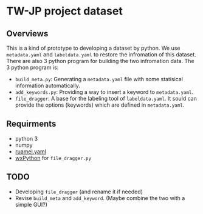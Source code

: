 # TW-JP project dataset

## Overviews
This is a kind of prototype to developing a dataset by python. We use `metadata.yaml` and `labeldata.yaml` to restore the infromation of this dataset. There are also 3 python program for building the two infromation data. The 3 python program is:
* `build_meta.py`: Generating a `metadata.yaml` file with some statisical information automatically.
* `add_keywords.py`: Providing a way to insert a keyword to `metadata.yaml`.
* `file_dragger`: A base for the labeling tool of `labeldata.yaml`. It sould can provide the options (keywords) which are defined in `metadata.yaml`.

## Requirments
* python 3
* numpy
* [ruamel.yaml](https://yaml.readthedocs.io/en/latest/install.html)
* [wxPython](https://www.wxpython.org/pages/downloads/) for `file_dragger.py`

## TODO
* Developing `file_dragger` (and rename it if needed)
* Revise `build_meta` and `add_keyword`. (Maybe combine the two with a simple GUI?)
